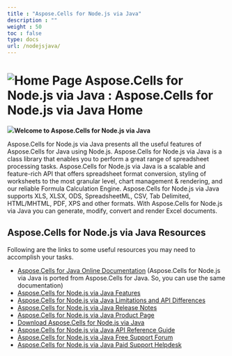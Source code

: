 ```yaml
---
title : "Aspose.Cells for Node.js via Java" 
description : "" 
weight : 50 
toc : false
type: docs
url: /nodejsjava/
---
```


# ![Home Page](https://docs2.aspose.com/cells/nodejsjava/images/icons/contenttypes/home_page_16.png) Aspose.Cells for Node.js via Java : Aspose.Cells for Node.js via Java Home 


**![](https://docs2.aspose.com/cells/nodejsjava/attachments/thumbnails/94635760/94896194)Welcome to Aspose.Cells for Node.js via Java**

Aspose.Cells for Node.js via Java presents all the useful features of Aspose.Cells for Java using Node.js. Aspose.Cells for Node.js via Java is a class library that enables you to perform a great range of spreadsheet processing tasks. Aspose.Cells for Node.js via Java is a scalable and feature-rich API that offers spreadsheet format conversion, styling of worksheets to the most granular level, chart management & rendering, and our reliable Formula Calculation Engine. Aspose.Cells for Node.js via Java supports XLS, XLSX, ODS, SpreadsheetML, CSV, Tab Delimited, HTML/MHTML, PDF, XPS and other formats. With Aspose.Cells for Node.js via Java you can generate, modify, convert and render Excel documents.

## Aspose.Cells for Node.js via Java Resources

Following are the links to some useful resources you may need to accomplish your tasks.

*   [Aspose.Cells for Java Online Documentation](https://docs.aspose.com/display/cellsjava/Home) (Aspose.Cells for Node.js via Java is ported from Aspose.Cells for Java. So, you can use the same documentation)
*   [Aspose.Cells for Node.js via Java Features](https://docs.aspose.com/display/cellsjava/Aspose.Cells+for+Node.js+via+Java+Features)
*   [Aspose.Cells for Node.js via Java Limitations and API Differences](https://docs.aspose.com/display/cellsjava/Aspose.Cells+for+Node.js+via+Java+Limitations+and+API+Differences)
*   [Aspose.Cells for Node.js via Java Release Notes](https://docs.aspose.com/display/cellsjava/Aspose.Cells+for+Node.js+via+Java)
*   [Aspose.Cells for Node.js via Java Product Page](https://products.aspose.com/cells/nodejs-java)
*   [Download Aspose.Cells for Node.js via Java](https://downloads.aspose.com/cells/nodejs)
*   [Aspose.Cells for Node.js via Java API Reference Guide](https://apireference.aspose.com/nodejs/cells)
*   [Aspose.Cells for Node.js via Java Free Support Forum](https://forum.aspose.com/c/cells)
*   [Aspose.Cells for Node.js via Java Paid Support Helpdesk](https://helpdesk.aspose.com/)

